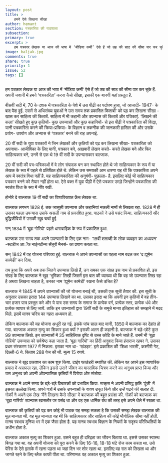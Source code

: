 ```yaml
---
layout: post
title: >
    हमने ऐसे लिखना सीखा
author: hemant
section: पत्रकारिता की पाठशाला
subsection:
primary: true
excerpt: >
    हम पत्रकार लेखक या आज की भाषा में ‘मीडिया कर्मी’ ऐसे हैं जो उम्र की साठ की सीमा पार कर चुके हैं. अपनी जवानी में हमने ‘पत्रकारिता’ करना कैसे सीखा, इसकी एक बानगी यहां प्रस्तुत है.
image: baljak.jpg
comments: true
share: true
priority: 1
issue: 52
tags: []
---
```


हम पत्रकार लेखक या आज की भाषा में ‘मीडिया कर्मी’ ऐसे हैं जो उम्र की साठ की सीमा पार कर चुके हैं. अपनी जवानी में हमने ‘पत्रकारिता’ करना कैसे सीखा, इसकी एक बानगी यहां प्रस्तुत है.

बीसवीं सदी में, 70 के दशक में पत्रकारिता के पेशे में उस पीढ़ी का पर्दापण हुआ, जो आजादी- 1947- के बाद पैदा हुई. उसमें से अधिसंख्य युवाओं ने उस समय तक प्रकाशित किताबों’ को पढ़ कर लिखना सीखा - खास कर साहित्य की किताबें. साहित्य में भी कहानी और उपन्यास की किताबें और पत्रिकाएं. ‘लिखने की कला’ सीखते हुए कुछ कृतियों- कुछ उपन्यासों और कुछ कहानियों- से इस पीढ़ी ने पत्रकारिता की विद्या, यानी पत्रकारिता करने की क्रिया-प्रक्रिया- के विज्ञान व तकनीक की जानकारी हासिल की और उसके प्रयोग- उपयोग और अभ्यास से ‘पत्रकार’ बनने की राह अपनाई.

20 वीं सदी के युवा पत्रकारों ने जिन लेखकों और कृतियों को पढ़ कर लिखना सीखा- पत्रकारिता को अपनाया- आजीविका के लिए यानी, पत्रकार बने, अखबारी लेखन करते- करते लेखक बने और फिर साहित्यकार बने, उनमें से एक थे 19 वीं सदी के उपन्यासकार बाल्जाक.

20 वीं सदी की पत्र-पत्रिकाओं में वे लोग संपादक बन कर स्थापित होते थे जो साहित्यकार के रूप में या लेखक के रूप में पहले से प्रतिष्ठित होते थे. लेकिन उस समयकी आम धारणा यह थी कि पत्रकारिता अपने आप में स्वतंत्र विधा नहीं है. यह साहित्यकारिता की अनुषंगी- पुछल्ला- है. इसलिए कोई भी साहित्यकार पत्रकार बनने को तैयार नहीं होता था. ऐसे वक्त में युवा पीढ़ी में ऐसे पत्रकार उमड़े जिन्होंने पत्रकारिता की स्वतंत्र विधा के रूप में नींव रखी.

होनोरे दे बाल्जाक 19 वीं सदी का विश्वविख्यात फ्रेंच लेखक था.

बाल्जाक लगभग 1828 ई. तक जासूसी उपन्यास और कहानियां नकली नामों से लिखता रहा. 1828 में ही उसका पहला उपन्यास उसके असली नाम से प्रकाशित हुआ. पाठकों ने उसे पसंद किया. साहित्यकारों और बुद्धिजीवियों में उसकी खूब चर्चा हुई.

सन् 1834 में ‘बूढ़ा गोरियो’ पहले धारावाहिक के रूप में प्रकाशित हुआ.

बाल्जाक उस समय तक अपने उपन्यासों के लिए एक नाम- ‘19वीं शताब्दी के लोक व्यवहार का अध्ययन’ -स्टडीज आॅफ नाईनटीन्थ सेंचुरी मैनर्स- का प्रयाग करता था.

सन् 1842 में वह योजना परिपक्व हुई. बाल्जाक ने अपने उपन्यासों का पहला नाम बदल कर ‘द ह्यूमेन कामेडी’ कर दिया.

तय हुआ कि अपने अब तक जितने उपन्यास लिखे हैं, उन सबका एक संग्रह इस नाम से प्रकाशित हो. इस संग्रह के लिए बाल्जाक ने खुद ‘भूमिका’ लिखी जिसमें इस बात की व्याख्या थी कि वह जो उपन्यास लिख रहा है अथवा लिखना चाहता है, उनका नाम ‘ह्यूमेन कामेडी’ रखना कैसे उचित है?

बाल्जाक ने 1845 में अपने उपन्यासों की जो योजना बनाई थी, उसकी एक सूची तैयार की. इस सूची के अनुसार उसका इरादा 144 उपन्यास लिखने का था. उसका इरादा था कि अपनी इन कृतियों में वह तीन-चार हजार पात्र प्रस्तुत करे और ये पात्र उस समय के समाज के प्रत्येक वर्ग, प्रत्येक स्तर, प्रत्येक धंधे और प्रत्येक व्यापार से लिए जायें. ताकि इन उपन्यासों द्वारा 19वीं सदी के समूचे मानव इतिहास को समझने में मदद मिले. इसमें मानव चरित्र का गहरा अध्ययन हो.

लेकिन बाल्जाक की यह योजना अधूरी रह गई. इसके पांच साल बाद यानी, 1850 में बाल्जाक का देहांत हो गया. बाल्जाक अकाल मृत्यु का शिकार हुआ क्यों ? इसकी अलग ही कहानी है. बाल्जाक ने बड़े-छोटे कुल 99 उपन्यास लिखे. इन उपन्यासों में 35 साहित्यिक दृष्टि से उच्च कोटि के माने जाते हैं. उनमें भी ‘बूढ़ा गोरियो’ उपन्यास को सर्वश्रेष्ठ कहा जाता है. ‘बूढ़ा गारियो’ का हिंदी अनुवाद किया हंसराज रहबर ने. उसका प्रथम संस्करण 1977 में निकला. इसका नाम था- ‘खंडहर’. इसे प्रकाशित की ‘शिक्षा भारती’, कश्मीरी गेट, दिल्ली-6 ने. किताब 288 पेज की थी. मूल्य 15 रुपये.

बाल्जाक ने खुद प्रकाशन का काम शुरु किया. टाईप फाउंडरी स्थापित की. लेकिन वह अपने इस व्यापारिक प्रयास में असफल रहा. लेकिन इससे उसने जीवन का वास्तविक चित्रण करने का अनुभव प्राप्त किया और उस अनुभव को अपनी औपन्यासिक कृतियों में पिरोया और संजोया.

बाल्जाक ने अपने समय के बड़े-बड़े विचारकों को प्रभावित किया. माक्र्स ने अपनी प्रसिद्ध कृति ‘पूंजी’ में इसका उल्लेख किया. अपने पत्रों में उसके उपन्यासों के वाक्य उधृत किये और उन्हें पढ़ने की सलाह दी. गोर्की ने अपने एक लेख ‘मैंने लिखना कैसे सीखा’ में बाल्जाक की बहुत प्रसंशा की. गोर्की को बाल्जाक का ‘बूढ़ा गारियो’ उपन्यास खासतौर पर पसंद था और वह एक धार्मिक ग्रंथ की तरह इसे अपने थैले में रखता था.

बाल्जाक की कृतियों को पढ़ कर कोई भी पाठक यह समझ सकता है कि उसकी समझ लेखक बाल्जाक की मूल मान्यता थी. वह मूल मान्यता यह थी कि साहित्यकार और साहित्य की कोई भौगोलिक सीमा नहीं होती. मानव स्वभाव दुनिया भर में एक जैसा होता है. यह मानव स्वभाव विज्ञान के नियमों के सदृश्य परिस्थितियों के अधीन होता है.

बाल्जाक अकाल मृत्यु का शिकार हुआ. उसने बहुत ही दरिद्रता का जीवन बिताया था. इससे उसका स्वास्थ बिगड़ गया था. वह अपनी योजना को पूरा करने के लिए 16-16, 18-18 घंटे रोज काम करता था. उसे पेरिस के ऐसे इलाके में रहना पड़ता था जहां दिन भर शोर रहता था. इसलिए वह रात को लिखता था और जागते रहने के लिए ब्लैक काफी पीता था. परिणामतः वह अकाल मृत्यु का शिकार हुआ.